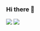### Hi there 👋
![](https://github.com/7KIR7/github-stats-1/blob/master/generated/languages.svg#gh-dark-mode-only)
![](https://github.com/7KIR7/github-stats-1/blob/master/generated/overview.svg#gh-dark-mode-only)
